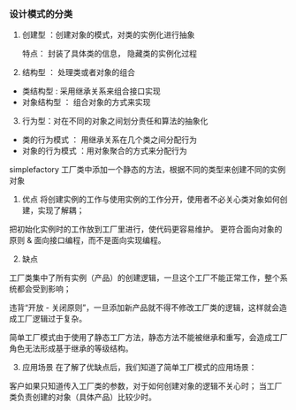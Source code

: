 
### 设计模式的分类
1. 创建型 ：创建对象的模式，对类的实例化进行抽象

   特点：
封装了具体类的信息，
隐藏类的实例化过程

2. 结构型 ： 处理类或者对象的组合

* 类结构型 : 采用继承关系来组合接口实现
* 对象结构型 ： 组合对象的方式来实现

3. 行为型：对在不同的对象之间划分责任和算法的抽象化

* 类的行为模式 ： 用继承关系在几个类之间分配行为
* 对象的行为模式 ：用对象聚合的方式来分配行为




simplefactory 工厂类中添加一个静态的方法，根据不同的类型来创建不同的实例对象

1. 优点
将创建实例的工作与使用实例的工作分开，使用者不必关心类对象如何创建，实现了解耦；

把初始化实例时的工作放到工厂里进行，使代码更容易维护。 更符合面向对象的原则 & 面向接口编程，而不是面向实现编程。

2. 缺点

工厂类集中了所有实例（产品）的创建逻辑，一旦这个工厂不能正常工作，整个系统都会受到影响；

违背“开放 - 关闭原则”，一旦添加新产品就不得不修改工厂类的逻辑，这样就会造成工厂逻辑过于复杂。

简单工厂模式由于使用了静态工厂方法，静态方法不能被继承和重写，会造成工厂角色无法形成基于继承的等级结构。

3. 应用场景
在了解了优缺点后，我们知道了简单工厂模式的应用场景：

客户如果只知道传入工厂类的参数，对于如何创建对象的逻辑不关心时；
当工厂类负责创建的对象（具体产品）比较少时。










